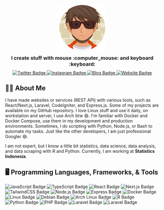 <div id="badges" align="center">
  <div>
      <img width="150" height="150"  src="./img/ava.png" alt="Profile Picture"/>
  </div>
  <h3 style="margin: 10px">
    I create stuff with mouse :computer_mouse: and keyboard :keyboard:
  </h3>
  <div>
    <a href="https://twitter.com/jfraziz">
      <img src="https://img.shields.io/badge/Twitter-1DA1F2?style=for-the-badge&logo=twitter&logoColor=white" alt="Twitter Badge"/>
    </a>
    <a href="https://instagram.com/jafar.h.aziz">
      <img src="https://img.shields.io/badge/Instagram-E4405F?style=for-the-badge&logo=instagram&logoColor=white" alt="Instagram Badge"/>
    </a>
    <a href="https://blog.jafaraziz.com">
      <img src="https://img.shields.io/badge/Blog-2962FF?style=for-the-badge&logo=hashnode&logoColor=white" alt="Blog Badge"/>
    </a>
    <a href="https://jafaraziz.com">
     <img src="https://img.shields.io/badge/Website-FF7139?style=for-the-badge&logo=firefox&logoColor=white" alt="Website Badge"/>
    </a>
  </div>
</div>

## :man_technologist: About Me

I have made websites or services (REST API) with various tools, such as React/Next.js, Laravel, CodeIgniter, and Express.js. Some of my projects are available on my GitHub repository. I love Linux stuff and use it daily, on workstation and server, I use Arch btw 😄. I'm familiar with Docker and Docker Compose, use them in my development and production environments. Sometimes, I do scripting with Python, Node.js, or Bash to automate my tasks. Just like the other developers, I am just professional Googler 😅.

I am not expert, but I know a little bit statistics, data science, data analysis, and data scraping with R and Python. Currently, I am working at **Statistics Indonesia**.

## :desktop_computer: Programming Languages, Frameworks, & Tools
<div>
  <img src="https://img.shields.io/badge/JavaScript-F7DF1E?style=for-the-badge&logo=JavaScript&logoColor=white" alt="JavaScript Badge"/>
  
  <img src="https://img.shields.io/badge/TypeScript-3178C6?style=for-the-badge&logo=TypeScript&logoColor=white" alt="TypeScript Badge"/>
  
  <img src="https://img.shields.io/badge/React-61DAFB?style=for-the-badge&logo=React&logoColor=white" alt="React Badge"/>
  
  <img src="https://img.shields.io/badge/Next.js-000000?style=for-the-badge&logo=Next.js&logoColor=white" alt="Next.js Badge"/>
  
  <img src="https://img.shields.io/badge/Tailwind%20CSS-06B6D4?style=for-the-badge&logo=Tailwind%20CSS&logoColor=white" alt="TailwindCSS Badge"/>
  
  <img src="https://img.shields.io/badge/Node.js-339933?style=for-the-badge&logo=Node.js&logoColor=white" alt="Node.js Badge"/>
  
  <img src="https://img.shields.io/badge/Express-000000?style=for-the-badge&logo=Express&logoColor=white" alt="Express Badge"/>
  
  <img src="https://img.shields.io/badge/Docker-2496ED?style=for-the-badge&logo=Docker&logoColor=white" alt="Docker Badge"/>
  
  <img src="https://img.shields.io/badge/Linux-FCC624?style=for-the-badge&logo=Linux&logoColor=white" alt="Linux Badge"/>
  
  <img src="https://img.shields.io/badge/Debian-A81D33?style=for-the-badge&logo=Debian&logoColor=white" alt="Debian Badge"/>
  
  <img src="https://img.shields.io/badge/Arch%20Linux-1793D1?style=for-the-badge&logo=Arch%20Linux&logoColor=white" alt="Arch Linux Badge"/>
  
  <img src="https://img.shields.io/badge/R-276DC3?style=for-the-badge&logo=R&logoColor=white" alt="R Badge"/>
  
  <img src="https://img.shields.io/badge/Python-3776AB?style=for-the-badge&logo=Python&logoColor=white" alt="Python Badge"/>
  
  <img src="https://img.shields.io/badge/PHP-777BB4?style=for-the-badge&logo=PHP&logoColor=white" alt="PHP Badge"/>
  
  <img src="https://img.shields.io/badge/Laravel-FF2D20?style=for-the-badge&logo=Laravel&logoColor=white" alt="Laravel Badge"/>
  
  <img src="https://img.shields.io/badge/CodeIgniter-EF4223?style=for-the-badge&logo=CodeIgniter&logoColor=white" alt="Laravel Badge"/>
</div>
